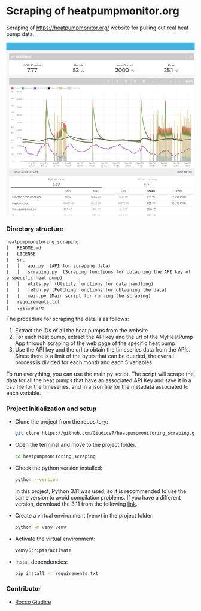 # Scraping of heatpumpmonitor.org
Scraping of https://heatpumpmonitor.org/ website for pulling out real heat pump data.

![heatpumpmonitor.org website](static/img/screenshot.png)

### Directory structure
```
heatpumpmonitoring_scraping
│   README.md
|   LICENSE
|   src
|   │   api.py  (API for scraping data)
|   │   scraping.py  (Scraping functions for obtaining the API key of a specific heat pump)
|   │   utils.py  (Utility functions for data handling)
|   |   fetch.py (Fetching functions for obtaining the data)
|   |   main.py (Main script for running the scraping)
│   requirements.txt
│   .gitignore
```
The procedure for scraping the data is as follows:
1. Extract the IDs of all the heat pumps from the website.
2. For each heat pump, extract the API key and the url of the MyHeatPump App through scraping of the web page of the specific heat pump.
3. Use the API key and the url to obtain the timeseries data from the APIs. Since there is a limit of the bytes that can be queried, the overall process is divided for each month and each 5 variables.

To run everything, you can use the main.py script. The script will scrape the data for all the heat pumps that have an associated API Key and save it in a csv file for the timeseries, and in a json file for the metadata associated to each variable.

### Project initialization and setup
- Clone the project from the repository:
    ```bash
  git clone https://github.com/Giudice7/heatpumpmonitoring_scraping.git
    ```

- Open the terminal and move to the project folder.
    ```bash
  cd heatpumpmonitoring_scraping
    ```

- Check the python version installed:
    ```bash
  python --version
    ```

    In this project, Python 3.11 was used, so it is recommended to use the same version to avoid compilation problems. If you have a different version, download the 3.11 from the following [link](https://www.python.org/downloads/release/python-3110/).

- Create a virtual environment (venv) in the project folder:
    ```bash
    python -m venv venv
    ```
- Activate the virtual environment:
    ```bash
    venv/Scripts/activate
    ```
- Install dependencies:
    ```bash
    pip install -r requirements.txt
    ```
  
### Contributor
- [Rocco Giudice](http://www.baeda.polito.it/people/members/giudice_rocco)